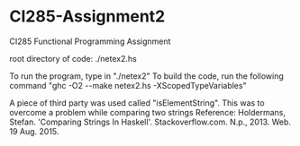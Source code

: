 # CI285-Assignment2
CI285 Functional Programming Assignment

root directory of code: ./netex2.hs

To run the program, type in "./netex2"
To build the code, run the following command "ghc -O2 --make netex2.hs -XScopedTypeVariables"

A piece of third party was used called "isElementString". This was to overcome a problem while comparing two strings 
Reference: Holdermans, Stefan. 'Comparing Strings In Haskell'. Stackoverflow.com. N.p., 2013. Web. 19 Aug. 2015.
